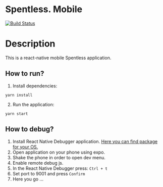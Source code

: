 # Spentless. Mobile

[![Build Status](https://travis-ci.com/SpentlessInc/spentless-mobile.svg?branch=master)](https://travis-ci.com/SpentlessInc/spentless-mobile)

# Description
This is a react-native mobile Spentless application.

## How to run?
1. Install dependencies:
```
yarn install
```
2. Run the application:
```
yarn start
```

## How to debug?
1. Install React Native Debugger application. [Here you can find package for your OS.](https://github.com/jhen0409/react-native-debugger/releases) 
2. Open application on your phone using expo.
3. Shake the phone in order to open dev menu.
4. Enable remote debug js.
5. In the React Native Debugger press: `Ctrl + t`
6. Set port to 9001 and press `Confirm`
7. Here you go ...
